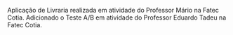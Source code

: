 Aplicação de Livraria realizada em atividade do Professor Mário na Fatec Cotia.
Adicionado o Teste A/B em atividade do Professor Eduardo Tadeu na Fatec Cotia.